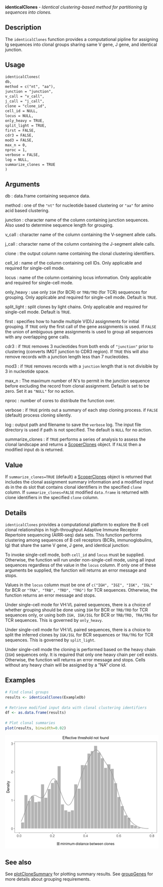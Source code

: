 **identicalClones** - *Identical clustering-based method for partitioning Ig sequences into clones.*

Description
--------------------

The `identicalClones` function provides a computational pipline for assigning Ig 
sequences into clonal groups sharing same V gene, J gene, and identical junction.


Usage
--------------------
```
identicalClones(
db,
method = c("nt", "aa"),
junction = "junction",
v_call = "v_call",
j_call = "j_call",
clone = "clone_id",
cell_id = NULL,
locus = NULL,
only_heavy = TRUE,
split_light = TRUE,
first = FALSE,
cdr3 = FALSE,
mod3 = FALSE,
max_n = 0,
nproc = 1,
verbose = FALSE,
log = NULL,
summarize_clones = TRUE
)
```

Arguments
-------------------

db
:   data.frame containing sequence data.

method
:   one of the `"nt"` for nucleotide based clustering or 
`"aa"` for amino acid based clustering.

junction
:   character name of the column containing junction sequences.
Also used to determine sequence length for grouping.

v_call
:   character name of the column containing the V-segment allele calls.

j_call
:   character name of the column containing the J-segment allele calls.

clone
:   the output column name containing the clonal clustering identifiers.

cell_id
:   name of the column containing cell IDs. Only 
applicable and required for single-cell mode.

locus
:   name of the column containing locus information. 
Only applicable and required for single-cell mode.

only_heavy
:   use only `IGH` (for BCR) or `TRB/TRD` (for TCR) 
sequences for grouping. Only applicable and required for 
single-cell mode. Default is `TRUE`.

split_light
:   split clones by light chains. Only applicable and required for
single-cell mode. Default is `TRUE`.

first
:   specifies how to handle multiple V(D)J assignments for initial grouping. 
If `TRUE` only the first call of the gene assignments is used. 
If `FALSE` the union of ambiguous gene assignments is used to 
group all sequences with any overlapping gene calls.

cdr3
:   if `TRUE` removes 3 nucleotides from both ends of `"junction"` 
prior to clustering (converts IMGT junction to CDR3 region). 
If `TRUE` this will also remove records with a junction length 
less than 7 nucleotides.

mod3
:   if `TRUE` removes records with a `junction` length that is not divisible by 
3 in nucleotide space.

max_n
:   The maximum number of N's to permit in the junction sequence before excluding the 
record from clonal assignment. Default is set to be zero. Set it as `"NULL"` for no 
action.

nproc
:   number of cores to distribute the function over.

verbose
:   if `TRUE` prints out a summary of each step cloning process.
if `FALSE` (default) process cloning silently.

log
:   output path and filename to save the `verbose` log. 
The input file directory is used if path is not specified.
The default is `NULL` for no action.

summarize_clones
:   if `TRUE` performs a series of analysis to assess the clonal landscape
and returns a [ScoperClones](ScoperClones-class.md) object. If `FALSE` then
a modified input `db` is returned.




Value
-------------------

If `summarize_clones=TRUE` (default) a [ScoperClones](ScoperClones-class.md) object is returned that includes the 
clonal assignment summary information and a modified input `db` in the `db` slot that 
contains clonal identifiers in the specified `clone` column.
If `summarize_clones=FALSE` modified `data.frame` is returned with clone identifiers in the 
specified `clone` column.


Details
-------------------

`identicalClones` provides a computational platform to explore the B cell clonal 
relationships in high-throughput Adaptive Immune Receptor Repertoire sequencing (AIRR-seq) 
data sets. This function performs clustering among sequences of B cell receptors 
(BCRs, immunoglobulins, Ig) that share the same V gene, J gene, and identical junction: 

To invoke single-cell mode, both `cell_id` and `locus` must be supplied. Otherwise,
the function will run under non-single-cell mode, using all input sequences regardless of the
value in the `locus` column. If only one of these arguments be supplied, the function will 
returns an error message and stops.

Values in the `locus` column must be one of `c("IGH", "IGI", "IGK", "IGL"` for BCR 
or `"TRA", "TRB", "TRD", "TRG")` for TCR sequences. Otherwise, the function returns an 
error message and stops.

Under single-cell mode for VH:VL paired sequences, there is a choice of whether grouping
should be done using `IGH` for BCR or `TRB/TRD` for TCR sequences only, or using 
both `IGH, IGK/IGL` for BCR or `TRB/TRD, TRA/TRG` for TCR sequences. 
This is governed by `only_heavy`.

Under single-cell mode for VH:VL paired sequences, there is a choice to split the inferred clones
by `IGK/IGL` for BCR sequences or `TRA/TRG` for TCR sequences. 
This is governed by `split_light`.

Under single-cell mode the cloning is performed based on the heavy chain (`IGH`) sequences only. 
It is required that only one heavy chain per cell exists. Otherwise, the function will returns 
an error message and stops. Cells without any heavy chain will be assigned by a "NA" clone id.



Examples
-------------------

```R
# Find clonal groups
results <- identicalClones(ExampleDb)

# Retrieve modified input data with clonal clustering identifiers
df <- as.data.frame(results)

# Plot clonal summaries 
plot(results, binwidth=0.02)
```

![2](identicalClones-2.png)


See also
-------------------

See [plotCloneSummary](plotCloneSummary.md) for plotting summary results. See [groupGenes](http://www.rdocumentation.org/packages/alakazam/topics/groupGenes) for 
more details about grouping requirements.






